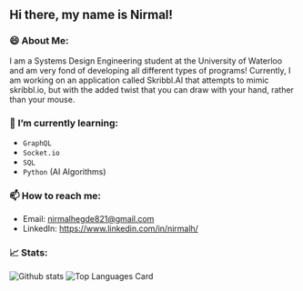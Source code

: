 ## Hi there, my name is Nirmal!

### 😄 About Me:
I am a Systems Design Engineering student at the University of Waterloo and am very fond of developing all different types of programs! Currently, I am working on an application called Skribbl.AI that attempts to mimic skribbl.io, but with the added twist that you can draw with your hand, rather than your mouse.

### 🌱 I’m currently learning:
- ``GraphQL``
- ``Socket.io``
- ``SQL``
- ``Python`` (AI Algorithms)

### 📫 How to reach me:
- Email: nirmalhegde821@gmail.com
- LinkedIn: https://www.linkedin.com/in/nirmalh/

### 📈 Stats:
![Github stats](https://github-readme-stats.vercel.app/api?username=NirmalHegde&theme=mediumcontrast&show_icons=true&count_private=true&layout=compact&bg_color=0000)
![Top Languages Card](https://github-readme-stats.vercel.app/api/top-langs/?username=NirmalHegde&layout=compact&theme=dark)
